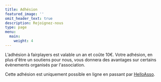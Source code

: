 ```yaml
---
title: Adhésion
featured_image: ''
omit_header_text: true
description: Rejoignez-nous
type: page
menu:
  main:
    weight: 4
---
```


L’adhésion à fairplayers est valable un an et coûte 10€. Votre adhésion, en plus d'être un soutiens pour nous, vous donnera des avantages sur certains évènements organisés par l'association.

Cette adhésion est uniquement possible en ligne en passant par [HelloAsso](https://www.helloasso.com/associations/fairplayers/adhesions/adhesion-a-fairplayers).
